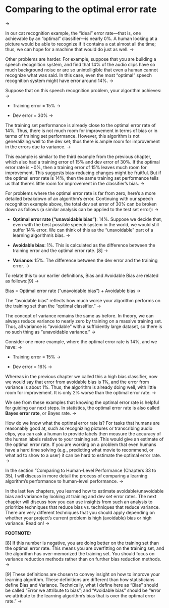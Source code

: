 # Comparing to the optimal error rate
->

In our cat recognition example, the “ideal” error rate—that is, one achievable by an “optimal” classifier—is nearly 0%. A human looking at a picture would be able to recognize if it contains a cat almost all the time; thus, we can hope for a machine that would do just as well.
->

Other problems are harder. For example, suppose that you are building a speech recognition system, and find that 14% of the audio clips have so much background noise or are so unintelligible that even a human cannot recognize what was said. In this case, even the most “optimal” speech recognition system might have error around 14%.
->

Suppose that on this speech recognition problem, your algorithm achieves:
->

* Training error = 15%
->

* Dev error = 30%
->

The training set performance is already close to the optimal error rate of 14%. Thus, there is not much room for improvement in terms of bias or in terms of training set performance. However, this algorithm is not generalizing well to the dev set; thus there is ample room for improvement in the errors due to variance.
->

This example is similar to the third example from the previous chapter, which also had a training error of 15% and dev error of 30%. If the optimal error rate is ~0%, then a training error of 15% leaves much room for improvement. This suggests bias-reducing changes might be fruitful. But if the optimal error rate is 14%, then the same training set performance tells us that there’s little room for improvement in the classifier’s bias.
->

For problems where the optimal error rate is far from zero, here​’​s a more detailed breakdown of an algorithm​’​s error. Continuing with our speech recognition example above, the total dev set error of 30% can be broken down as follows (a similar analysis can be applied to the test set error):
->

* **Optimal error rate (“unavoidable bias”)​**: 14%. Suppose we decide that, even with the best possible speech system in the world, we would still suffer 14% error. We can think of this as the “unavoidable” part of a learning algorithm​’​s bias.
->

* **Avoidable bias​**: 1%. This is calculated as the difference between the training error and the optimal error rate. [8]
->

* **Variance​**: 15%. The difference between the dev error and the training error.
->

To relate this to our earlier definitions, Bias and Avoidable Bias are related as follows:[9]
->

Bias = Optimal error rate (“unavoidable bias”) + Avoidable bias
->

The “avoidable bias” reflects how much worse your algorithm performs on the training set than the “optimal classifier.”
->

The concept of variance remains the same as before. In theory, we can always reduce variance to nearly zero by training on a massive training set. Thus, all variance is “avoidable” with a sufficiently large dataset, so there is no such thing as “unavoidable variance.”
->

Consider one more example, where the optimal error rate is 14%, and we have:
->

* Training error = 15%
->

* Dev error = 16%
->

Whereas in the previous chapter we called this a high bias classifier, now we would say that error from avoidable bias is 1%, and the error from variance is about 1%. Thus, the algorithm is already doing well, with little room for improvement. It is only 2% worse than the optimal error rate.
->

We see from these examples that knowing the optimal error rate is helpful for guiding our next steps. In statistics, the optimal error rate is also called ​**Bayes error rate​**, or Bayes rate.
->

How do we know what the optimal error rate is? For tasks that humans are reasonably good at, such as recognizing pictures or transcribing audio clips, you can ask a human to provide labels then measure the accuracy of the human labels relative to your training set. This would give an estimate of the optimal error rate. If you are working on a problem that even humans have a hard time solving (e.g., predicting what movie to recommend, or what ad to show to a user) it can be hard to estimate the optimal error rate.
->

In the section “Comparing to Human-Level Performance (Chapters 33 to 35), I will discuss in more detail the process of comparing a learning algorithm’s performance to human-level performance.
->

In the last few chapters, you learned how to estimate avoidable/unavoidable bias and variance by looking at training and dev set error rates. The next chapter will discuss how you can use insights from such an analysis to prioritize techniques that reduce bias vs. techniques that reduce variance. There are very different techniques that you should apply depending on whether your project’s current problem is high (avoidable) bias or high variance. Read on!
->

**FOOTNOTE:**

[8] If this number is negative, you are doing better on the training set than the optimal error rate. This means you are overfitting on the training set, and the algorithm has over-memorized the training set. You should focus on variance reduction methods rather than on further bias reduction methods.
->

[9] These definitions are chosen to convey insight on how to improve your learning algorithm. These definitions are different than how statisticians define Bias and Variance. Technically, what I define here as “Bias” should be called “Error we attribute to bias”; and “Avoidable bias” should be “error we attribute to the learning algorithm’s bias that is over the optimal error rate.”
->

